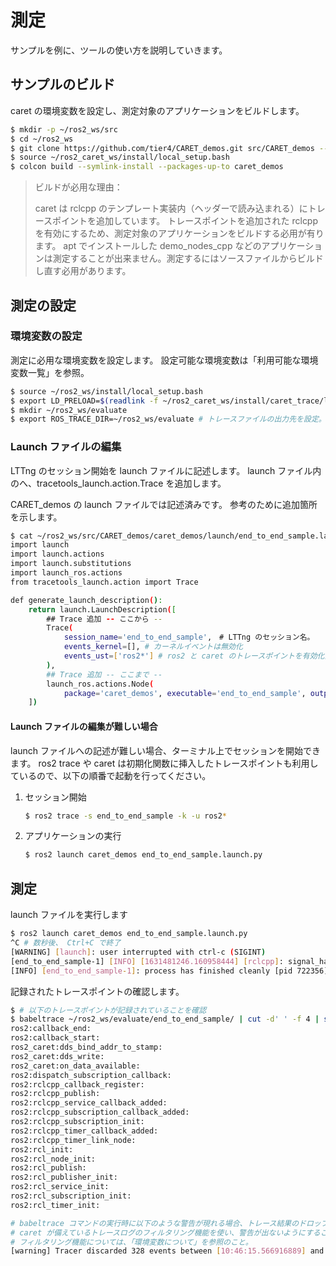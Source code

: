 # 測定

サンプルを例に、ツールの使い方を説明していきます。

## サンプルのビルド

caret の環境変数を設定し、測定対象のアプリケーションをビルドします。

```bash
$ mkdir -p ~/ros2_ws/src
$ cd ~/ros2_ws
$ git clone https://github.com/tier4/CARET_demos.git src/CARET_demos --recursive
$ source ~/ros2_caret_ws/install/local_setup.bash
$ colcon build --symlink-install --packages-up-to caret_demos
```

>  ビルドが必用な理由：
>
> caret は rclcpp のテンプレート実装内（ヘッダーで読み込まれる）にトレースポイントを追加しています。
> トレースポイントを追加された rclcpp を有効にするため、測定対象のアプリケーションをビルドする必用が有ります。
> apt でインストールした demo_nodes_cpp などのアプリケーションは測定することが出来ません。測定するにはソースファイルからビルドし直す必用があります。

## 測定の設定

### 環境変数の設定

測定に必用な環境変数を設定します。
設定可能な環境変数は「利用可能な環境変数一覧」を参照。

```bash
$ source ~/ros2_ws/install/local_setup.bash
$ export LD_PRELOAD=$(readlink -f ~/ros2_caret_ws/install/caret_trace/lib/libcaret.so)
$ mkdir ~/ros2_ws/evaluate
$ export ROS_TRACE_DIR=~/ros2_ws/evaluate # トレースファイルの出力先を設定。デフォルトは ~/.ros/tracing。
```

###  Launch ファイルの編集

LTTng のセッション開始を launch ファイルに記述します。
launch ファイル内のへ、tracetools_launch.action.Trace を追加します。

CARET_demos の launch ファイルでは記述済みです。
参考のために追加箇所を示します。

```bash
$ cat ~/ros2_ws/src/CARET_demos/caret_demos/launch/end_to_end_sample.launch.py
import launch
import launch.actions
import launch.substitutions
import launch_ros.actions
from tracetools_launch.action import Trace

def generate_launch_description():
    return launch.LaunchDescription([
    	## Trace 追加 -- ここから --
        Trace(
            session_name='end_to_end_sample',　# LTTng のセッション名。
            events_kernel=[], # カーネルイベントは無効化
            events_ust=['ros2*'] # ros2 と caret のトレースポイントを有効化]
        ),
        ## Trace 追加 -- ここまで --
        launch_ros.actions.Node(
            package='caret_demos', executable='end_to_end_sample', output='screen'),
    ])
```



#### Launch ファイルの編集が難しい場合

launch ファイルへの記述が難しい場合、ターミナル上でセッションを開始できます。
ros2 trace や caret は初期化関数に挿入したトレースポイントも利用しているので、以下の順番で起動を行ってください。

1. セッション開始

   ```bash
   $ ros2 trace -s end_to_end_sample -k -u ros2*
   ```

2. アプリケーションの実行

   ```bash
   $ ros2 launch caret_demos end_to_end_sample.launch.py
   ```

## 測定

launch ファイルを実行します

```bash
$ ros2 launch caret_demos end_to_end_sample.launch.py
^C # 数秒後、 Ctrl+C で終了
[WARNING] [launch]: user interrupted with ctrl-c (SIGINT)
[end_to_end_sample-1] [INFO] [1631481246.160958444] [rclcpp]: signal_handler(signal_value=2)
[INFO] [end_to_end_sample-1]: process has finished cleanly [pid 722356]
```

記録されたトレースポイントの確認します。

```bash
$ # 以下のトレースポイントが記録されていることを確認
$ babeltrace ~/ros2_ws/evaluate/end_to_end_sample/ | cut -d' ' -f 4 | sort -u
ros2:callback_end:
ros2:callback_start:
ros2_caret:dds_bind_addr_to_stamp:
ros2_caret:dds_write:
ros2_caret:on_data_available:
ros2:dispatch_subscription_callback:
ros2:rclcpp_callback_register:
ros2:rclcpp_publish:
ros2:rclcpp_service_callback_added:
ros2:rclcpp_subscription_callback_added:
ros2:rclcpp_subscription_init:
ros2:rclcpp_timer_callback_added:
ros2:rclcpp_timer_link_node:
ros2:rcl_init:
ros2:rcl_node_init:
ros2:rcl_publish:
ros2:rcl_publisher_init:
ros2:rcl_service_init:
ros2:rcl_subscription_init:
ros2:rcl_timer_init:

# babeltrace コマンドの実行時に以下のような警告が現れる場合、トレース結果のドロップが生じており、測定結果が正しく表示さない。
# caret が備えているトレースログのフィルタリング機能を使い、警告が出ないようにすること。
# フィルタリング機能については、「環境変数について」を参照のこと。
[warning] Tracer discarded 328 events between [10:46:15.566916889] and [10:46:15.620323777] in trace UUID 353a72bc12d4bcc85c9158dd8f88ef9, at path: "end_to_end_sample/ust/uid/10368/64-bit", within stream id 0, at relative path: "ros2_3". You should consider recording a new trace with larger buffers or with fewer events enabled.
```
